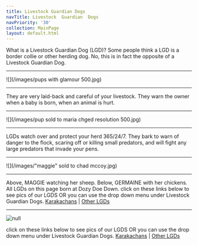 ```yaml
---
title: Livestock Guardian Dogs
navTitle: Livestock  Guardian  Dogs
navPriority: '30'
collection: MainPage
layout: default.html
---
```

What is a Livestock Guardian Dog (LGD)?    Some people think a LGD is a border collie or other herding dog.  No, this is in fact the opposite of a Livestock Guardian Dog.

<hr />

![](/images/pups with glamour 500.jpg)

<hr />

They are very laid-back and careful of your livestock. They warn the owner when a baby is born, when an animal is hurt.

<hr />

![](/images/pup sold to maria chged resolution 500.jpg)

<hr />

LGDs watch over and protect your herd 365/24/7. They bark to warn of danger to the flock, scaring off or killing small predators, and will fight any large predators that invade your pens.  

<hr />

![](/images/"maggie" sold to chad mccoy.jpg)

<hr />

Above, MAGGIE watching her sheep. Below, GERMAINE with her chickens. All LGDs on this page born at Dozy Doe Down. click on these links below to see pics of our LGDS OR you can use the drop down menu under Livestock Guardian Dogs.  [Karakachans](Karakachans)    |    [Other LGDs](<other LGDs>)

<hr />

![null](/images/23022118_10214630361583454_1629941011_n.jpg)

click on these links below to see pics of our LGDS OR you can use the drop down menu under Livestock Guardian Dogs.    [Karakachans](Karakachans)   |   [Other LGDs](<Other LGDs>)

